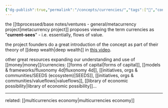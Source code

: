 ```yaml
---
{"dg-publish":true,"permalink":"/concepts/currencies/","tags":["🌱","concept"],"created":"2024-03-29T21:36:44.051-03:00","updated":"2024-05-06T19:31:03.625-03:00"}
---
```


the [[tbprocessed/base notes/ventures - general/metacurrency project\|metacurrency project]] proposes viewing the term currencies as "**current-sees**" - i.e. essentially, flows of value.

the project founders do a great introduction of the concept as part of their theory of [[deep wealth\|deep wealth]] in [this video](https://www.youtube.com/watch?v=kN9ykoFT-1Q&list=PLj8H7uBaUwDvd18QrEPugPMD5Z6Y0W-vB&index=11&pp=iAQB).

other great resources expanding our understanding and use of [[money\|money]]/currencies: [[forms of capital\|forms of capital]], [[models & frameworks/fluxonomy 4d\|fluxonomy 4d]], [[initiatives, orgs & communities/SEEDS (ecosystem)\|SEEDS]], [[initiatives, orgs & communities/valueflows\|valueflows]], [[library of economic possibility\|library of economic possibility]]...

---
related: [[multicurrencies economy\|multicurrencies economy]]
